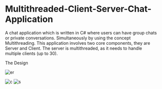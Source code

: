# Multithreaded-Client-Server-Chat-Application

A chat application which is written in C# where users can have group chats or private conversations. Simultaneously by using the concept Multithreading.
This application involves two core components, they are Server and Client. The server is multithreaded, as it needs to handle multiple clients (up to 30).


The Design

![er](https://user-images.githubusercontent.com/22576836/27065856-89c47d74-501d-11e7-9013-d8996a4bc12c.png)

![c](https://user-images.githubusercontent.com/22576836/27064887-558ca7c6-5017-11e7-8b94-675c1a29e3e8.png)
![s](https://user-images.githubusercontent.com/22576836/27064888-558f4b16-5017-11e7-9866-3bafcd40c537.png)
